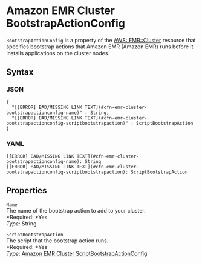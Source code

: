 # Amazon EMR Cluster BootstrapActionConfig<a name="aws-properties-emr-cluster-bootstrapactionconfig"></a>

`BootstrapActionConfig` is a property of the [AWS::EMR::Cluster](aws-resource-emr-cluster.md) resource that specifies bootstrap actions that Amazon EMR \(Amazon EMR\) runs before it installs applications on the cluster nodes\.

## Syntax<a name="w3ab2c21c14d876b5"></a>

### JSON<a name="aws-properties-emr-cluster-bootstrapactionconfig-syntax.json"></a>

```
{
  "[[ERROR] BAD/MISSING LINK TEXT](#cfn-emr-cluster-bootstrapactionconfig-name)" : String,
  "[[ERROR] BAD/MISSING LINK TEXT](#cfn-emr-cluster-bootstrapactionconfig-scriptbootstrapaction)" : ScriptBootstrapAction
}
```

### YAML<a name="aws-properties-emr-cluster-bootstrapactionconfig-syntax.yaml"></a>

```
[[ERROR] BAD/MISSING LINK TEXT](#cfn-emr-cluster-bootstrapactionconfig-name): String
[[ERROR] BAD/MISSING LINK TEXT](#cfn-emr-cluster-bootstrapactionconfig-scriptbootstrapaction): ScriptBootstrapAction
```

## Properties<a name="w3ab2c21c14d876b7"></a>

`Name`  
The name of the bootstrap action to add to your cluster\.  
*Required: *Yes  
*Type*: String

`ScriptBootstrapAction`  
The script that the bootstrap action runs\.  
*Required: *Yes  
*Type*: [Amazon EMR Cluster ScriptBootstrapActionConfig](aws-properties-emr-cluster-bootstrapactionconfig-scriptbootstrapactionconfig.md)